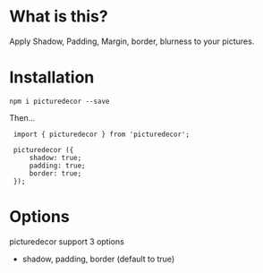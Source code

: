  # What is this?

 Apply Shadow, Padding, Margin, border, blurness to your pictures.

 # Installation

 `npm i picturedecor --save`

 Then...

```
 import { picturedecor } from 'picturedecor';

 picturedecor ({
     shadow: true;
     padding: true;
     border: true;
 });
```

# Options

picturedecor support 3 options

* shadow, padding, border (default to true)
